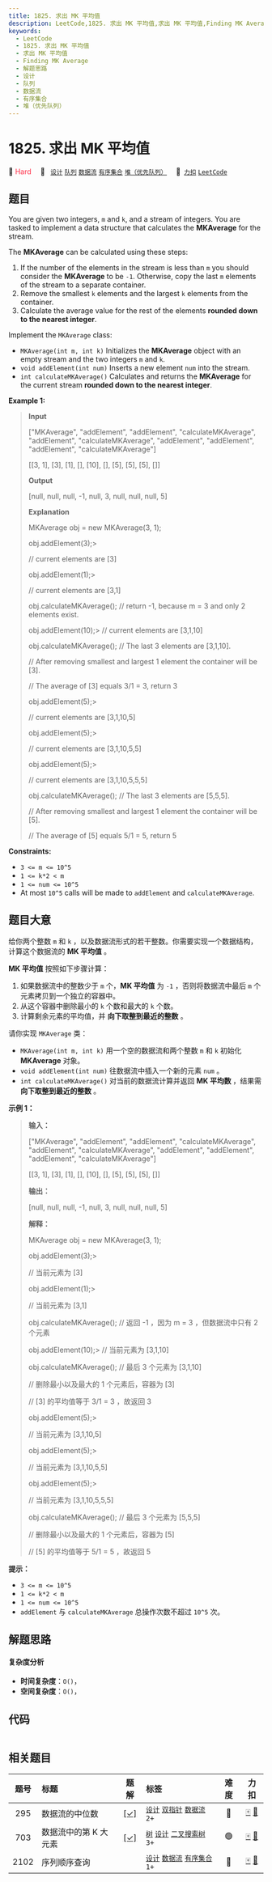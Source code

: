 ```yaml
---
title: 1825. 求出 MK 平均值
description: LeetCode,1825. 求出 MK 平均值,求出 MK 平均值,Finding MK Average,解题思路,设计,队列,数据流,有序集合,堆（优先队列）
keywords:
  - LeetCode
  - 1825. 求出 MK 平均值
  - 求出 MK 平均值
  - Finding MK Average
  - 解题思路
  - 设计
  - 队列
  - 数据流
  - 有序集合
  - 堆（优先队列）
---
```


# 1825. 求出 MK 平均值

🔴 <font color=#ff334b>Hard</font>&emsp; 🔖&ensp; [`设计`](/tag/design.md) [`队列`](/tag/queue.md) [`数据流`](/tag/data-stream.md) [`有序集合`](/tag/ordered-set.md) [`堆（优先队列）`](/tag/heap-priority-queue.md)&emsp; 🔗&ensp;[`力扣`](https://leetcode.cn/problems/finding-mk-average) [`LeetCode`](https://leetcode.com/problems/finding-mk-average)

## 题目

You are given two integers, `m` and `k`, and a stream of integers. You are
tasked to implement a data structure that calculates the **MKAverage** for the
stream.

The **MKAverage** can be calculated using these steps:

  1. If the number of the elements in the stream is less than `m` you should consider the **MKAverage** to be `-1`. Otherwise, copy the last `m` elements of the stream to a separate container.
  2. Remove the smallest `k` elements and the largest `k` elements from the container.
  3. Calculate the average value for the rest of the elements **rounded down to the nearest integer**.

Implement the `MKAverage` class:

  * `MKAverage(int m, int k)` Initializes the **MKAverage** object with an empty stream and the two integers `m` and `k`.
  * `void addElement(int num)` Inserts a new element `num` into the stream.
  * `int calculateMKAverage()` Calculates and returns the **MKAverage** for the current stream **rounded down to the nearest integer**.



**Example 1:**

> 
> 
> 
> 
> 
> **Input**
> 
> ["MKAverage", "addElement", "addElement", "calculateMKAverage", "addElement", "calculateMKAverage", "addElement", "addElement", "addElement", "calculateMKAverage"]
> 
> [[3, 1], [3], [1], [], [10], [], [5], [5], [5], []]
> 
> **Output**
> 
> [null, null, null, -1, null, 3, null, null, null, 5]
> 
> 
> 
> **Explanation**
> 
> MKAverage obj = new MKAverage(3, 1); 
> 
> obj.addElement(3);> 
> > 
> // current elements are [3]
> 
> obj.addElement(1);> 
> > 
> // current elements are [3,1]
> 
> obj.calculateMKAverage(); // return -1, because m = 3 and only 2 elements exist.
> 
> obj.addElement(10);> 
>    // current elements are [3,1,10]
> 
> obj.calculateMKAverage(); // The last 3 elements are [3,1,10].
> 
> > 
> > 
> > 
> > 
> > 
> > 
>   // After removing smallest and largest 1 element the container will be [3].
> 
> > 
> > 
> > 
> > 
> > 
> > 
>   // The average of [3] equals 3/1 = 3, return 3
> 
> obj.addElement(5);> 
> > 
> // current elements are [3,1,10,5]
> 
> obj.addElement(5);> 
> > 
> // current elements are [3,1,10,5,5]
> 
> obj.addElement(5);> 
> > 
> // current elements are [3,1,10,5,5,5]
> 
> obj.calculateMKAverage(); // The last 3 elements are [5,5,5].
> 
> > 
> > 
> > 
> > 
> > 
> > 
>   // After removing smallest and largest 1 element the container will be [5].
> 
> > 
> > 
> > 
> > 
> > 
> > 
>   // The average of [5] equals 5/1 = 5, return 5

**Constraints:**

  * `3 <= m <= 10^5`
  * `1 <= k*2 < m`
  * `1 <= num <= 10^5`
  * At most `10^5` calls will be made to `addElement` and `calculateMKAverage`.


## 题目大意

给你两个整数 `m` 和 `k` ，以及数据流形式的若干整数。你需要实现一个数据结构，计算这个数据流的 **MK 平均值**  。

**MK 平均值**  按照如下步骤计算：

  1. 如果数据流中的整数少于 `m` 个，**MK 平均值**  为 `-1` ，否则将数据流中最后 `m` 个元素拷贝到一个独立的容器中。
  2. 从这个容器中删除最小的 `k` 个数和最大的 `k` 个数。
  3. 计算剩余元素的平均值，并 **向下取整到最近的整数**  。

请你实现 `MKAverage` 类：

  * `MKAverage(int m, int k)` 用一个空的数据流和两个整数 `m` 和 `k` 初始化 **MKAverage**  对象。
  * `void addElement(int num)` 往数据流中插入一个新的元素 `num` 。
  * `int calculateMKAverage()` 对当前的数据流计算并返回 **MK 平均数**  ，结果需 **向下取整到最近的整数** 。



**示例 1：**

> 
> 
> 
> 
> 
> **输入：**
> 
> ["MKAverage", "addElement", "addElement", "calculateMKAverage", "addElement", "calculateMKAverage", "addElement", "addElement", "addElement", "calculateMKAverage"]
> 
> [[3, 1], [3], [1], [], [10], [], [5], [5], [5], []]
> 
> **输出：**
> 
> [null, null, null, -1, null, 3, null, null, null, 5]
> 
> 
> 
> **解释：**
> 
> MKAverage obj = new MKAverage(3, 1); 
> 
> obj.addElement(3);> 
> > 
> // 当前元素为 [3]
> 
> obj.addElement(1);> 
> > 
> // 当前元素为 [3,1]
> 
> obj.calculateMKAverage(); // 返回 -1 ，因为 m = 3 ，但数据流中只有 2 个元素
> 
> obj.addElement(10);> 
>    // 当前元素为 [3,1,10]
> 
> obj.calculateMKAverage(); // 最后 3 个元素为 [3,1,10]
> 
> > 
> > 
> > 
> > 
> > 
> > 
>   // 删除最小以及最大的 1 个元素后，容器为 [3]
> 
> > 
> > 
> > 
> > 
> > 
> > 
>   // [3] 的平均值等于 3/1 = 3 ，故返回 3
> 
> obj.addElement(5);> 
> > 
> // 当前元素为 [3,1,10,5]
> 
> obj.addElement(5);> 
> > 
> // 当前元素为 [3,1,10,5,5]
> 
> obj.addElement(5);> 
> > 
> // 当前元素为 [3,1,10,5,5,5]
> 
> obj.calculateMKAverage(); // 最后 3 个元素为 [5,5,5]
> 
> > 
> > 
> > 
> > 
> > 
> > 
>   // 删除最小以及最大的 1 个元素后，容器为 [5]
> 
> > 
> > 
> > 
> > 
> > 
> > 
>   // [5] 的平均值等于 5/1 = 5 ，故返回 5
> 
> 



**提示：**

  * `3 <= m <= 10^5`
  * `1 <= k*2 < m`
  * `1 <= num <= 10^5`
  * `addElement` 与 `calculateMKAverage` 总操作次数不超过 `10^5` 次。


## 解题思路

#### 复杂度分析

- **时间复杂度**：`O()`，
- **空间复杂度**：`O()`，

## 代码

```javascript

```

## 相关题目

<!-- prettier-ignore -->
| 题号 | 标题 | 题解 | 标签 | 难度 | 力扣 |
| :------: | :------ | :------: | :------ | :------: | :------: |
| 295 | 数据流的中位数 | [[✓]](/problem/0295.md) |  [`设计`](/tag/design.md) [`双指针`](/tag/two-pointers.md) [`数据流`](/tag/data-stream.md) `2+` | 🔴 | [🀄️](https://leetcode.cn/problems/find-median-from-data-stream) [🔗](https://leetcode.com/problems/find-median-from-data-stream) |
| 703 | 数据流中的第 K 大元素 | [[✓]](/problem/0703.md) |  [`树`](/tag/tree.md) [`设计`](/tag/design.md) [`二叉搜索树`](/tag/binary-search-tree.md) `3+` | 🟢 | [🀄️](https://leetcode.cn/problems/kth-largest-element-in-a-stream) [🔗](https://leetcode.com/problems/kth-largest-element-in-a-stream) |
| 2102 | 序列顺序查询 |  |  [`设计`](/tag/design.md) [`数据流`](/tag/data-stream.md) [`有序集合`](/tag/ordered-set.md) `1+` | 🔴 | [🀄️](https://leetcode.cn/problems/sequentially-ordinal-rank-tracker) [🔗](https://leetcode.com/problems/sequentially-ordinal-rank-tracker) |
